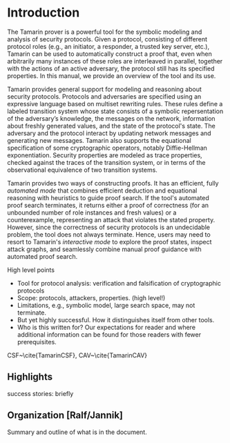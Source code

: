 Introduction
========

The Tamarin prover is a powerful tool for the symbolic
modeling and analysis of security protocols. 
Given a protocol, consisting of different protocol roles (e.g., an
initiator, a responder, a trusted key server, etc.), Tamarin
can be used to automatically construct a
proof that, even when arbitrarily many instances of these roles 
are interleaved in parallel, together
with the actions of an active adversary, the protocol still has its
specified properties.  In this manual, we 
provide an overview of the tool and its use.

Tamarin provides general support for modeling and reasoning about
security protocols.  Protocols and adversaries are specified using an
expressive language based on multiset rewriting rules.  These rules
define a labeled transition system whose state consists of a symbolic
repersentation of the adversary’s knowledge, the messages on the
network, information about freshly generated values, and the state of
the protocol's state.  The adversary and the protocol interact by
updating network messages and generating new messages.  Tamarin also
supports the equational specification of some cryptographic operators,
notably Diffie-Hellman exponentiation.  Security properties are modeled
as trace properties, checked against the traces of the transition
system, or in terms of the observational equivalence of two transition
systems.

Tamarin provides two ways of constructing proofs.  It has an efficient,
fully *automated mode* that combines efficient deduction and equational
reasoning with heuristics to guide proof search.  If the tool's
automated proof search terminates, it returns either a proof of
correctness (for an unbounded number of role instances and fresh values)
or a counterexample, representing an attack that violates the stated
property.  However, since the correctness of security protocols is an
undecidable problem, the tool does not always terminate.  Hence, users
may need to resort to Tamarin's *interactive mode* to explore the proof
states, inspect attack graphs, and seamlessly combine manual proof
guidance with automated proof search.


High level points

* Tool for protocol analysis: verification and falsification of
  cryptographic protocols
* Scope: protocols, attackers, properties.  (high level!)
* Limitations, e.g., symbolic model, large search space, may not
  terminate.
* But yet highly successful.   How it distinguishes itself from
  other tools.
* Who is this written for?  Our expectations for reader and where
  additional information can be found for those readers with fewer
  prerequisites.

CSF~\cite{TamarinCSF}, CAV~\cite{TamarinCAV}

Highlights
----------

success stories: briefly

Organization [Ralf/Jannik]
--------------------------

Summary and outline of what is in the document.

